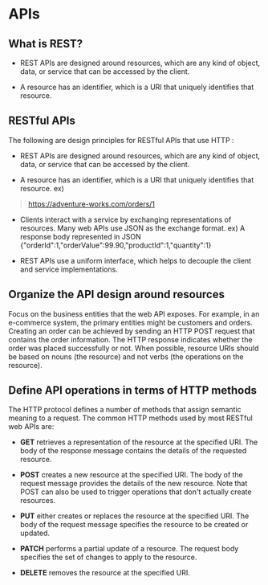 # **APIs**

## What is REST?
- REST APIs are designed around resources, which are any kind of object, data, or service that can be accessed by the client.

- A resource has an identifier, which is a URI that uniquely identifies that resource.

## RESTful APIs
The following are design principles for RESTful APIs that use HTTP :

- REST APIs are designed around resources, which are any kind of object, data, or service that can be accessed by the client.

- A resource has an identifier, which is a URI that uniquely identifies that resource.
ex)
>  https://adventure-works.com/orders/1

- Clients interact with a service by exchanging representations of resources. Many web APIs use JSON as the exchange format.
ex) A response body represented in JSON {"orderId":1,"orderValue":99.90,"productId":1,"quantity":1}

- REST APIs use a uniform interface, which helps to decouple the client and service implementations.

## Organize the API design around resources
Focus on the business entities that the web API exposes. For example, in an e-commerce system, the primary entities might be customers and orders. Creating an order can be achieved by sending an HTTP POST request that contains the order information. The HTTP response indicates whether the order was placed successfully or not. When possible, resource URIs should be based on nouns (the resource) and not verbs (the operations on the resource).

## Define API operations in terms of HTTP methods
The HTTP protocol defines a number of methods that assign semantic meaning to a request. The common HTTP methods used by most RESTful web APIs are:

- **GET** retrieves a representation of the resource at the specified URI. The body of the response message contains the details of the requested resource.

- **POST** creates a new resource at the specified URI. The body of the request message provides the details of the new resource. Note that POST can also be used to trigger operations that don't actually create resources.

- **PUT** either creates or replaces the resource at the specified URI. The body of the request message specifies the resource to be created or updated.

- **PATCH** performs a partial update of a resource. The request body specifies the set of changes to apply to the resource.

- **DELETE** removes the resource at the specified URI.